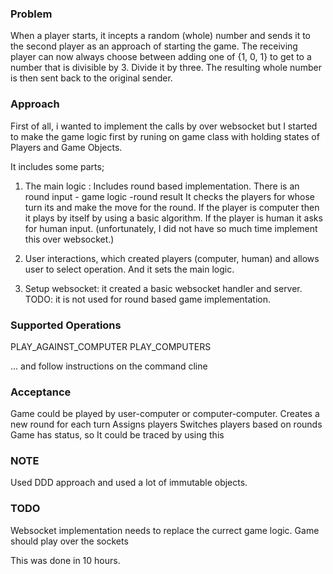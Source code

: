 ### Problem

When a player starts, it incepts a random (whole) number and sends it to the second
player as an approach of starting the game. The receiving player can now always choose between adding one of {​1, 0, 1} to get to a number that is divisible by 3. Divide it by three. The resulting whole number is then sent back to the original sender.


### Approach

First of all, i wanted to implement the calls by over websocket but I started
to make the game logic first by runing on game class with holding states of Players and Game
Objects.

It includes some parts;

1) The main logic : 
    Includes round based implementation. There is an round input - game logic -round result
    It checks the players for whose turn its and make the move for the round. If the player is computer then
    it plays by itself by using a basic algorithm. If the player is human it asks for human input.
    (unfortunately, I did not have so much time implement this over websocket.)

2) User interactions, which created players (computer, human) and allows user to select operation.
And it sets the main logic.

3) Setup websocket: it created a basic websocket handler and server. TODO: it is not used for round based
game implementation.

### Supported Operations

PLAY_AGAINST_COMPUTER
PLAY_COMPUTERS

... and follow instructions on the command cline

### Acceptance

Game could be played by user-computer or computer-computer. 
Creates a new round for each turn
Assigns players
Switches players based on rounds
Game has status, so It could be traced by using this

### NOTE

Used DDD approach and used a lot of immutable objects.

### TODO

Websocket implementation needs to replace the currect game logic. Game should play over the sockets 

This was done in 10 hours.

